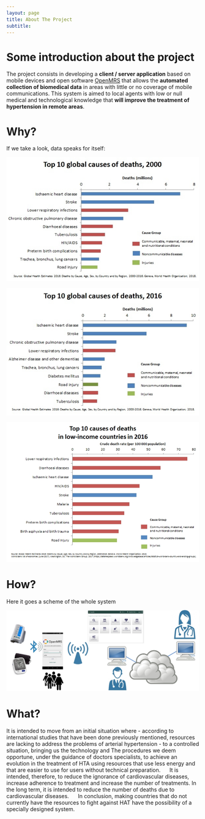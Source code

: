 ```yaml
---
layout: page
title: About The Project
subtitle:
---
```

# Some introduction about the project

The project consists in developing a **client / server application** based on mobile devices and open software [OpenMRS](https://openmrs.org/) that allows the **automated collection of biomedical data** in areas with little or no coverage of mobile communications. This system is aimed to local agents with low or null medical and technological knowledge that **will improve the treatment of hypertension in remote areas**.

# Why?

If we take a look, data speaks for itself:

![Top 10 global causes of deaths, 2000](img/causesDeaths2010.jpg)

![Top 10 global causes of deaths, 2016](img/causesDeaths2016.jpg)

![Top 10 global causes of deaths in low-income countries, 2016](img/causesDeaths2016_low-income.jpg)



# How?

Here it goes a scheme of the whole system

![Whole system scheme](img/whole-system.jpg)


# What?

It is intended to move from an initial situation where - according to international studies that have been done previously mentioned, resources are lacking to address the problems of arterial hypertension - to a controlled situation, bringing us the technology and The procedures we deem opportune, under the guidance of doctors specialists, to achieve an evolution in the treatment of HTA using resources that use less energy and that are easier to use for users without technical preparation.
 
   It is intended, therefore, to reduce the ignorance of cardiovascular diseases, increase adherence to treatment and increase the number of treatments. In the long term, it is intended to reduce the number of deaths due to cardiovascular diseases.
 
   In conclusion, making countries that do not currently have the resources to fight against HAT have the possibility of a specially designed system.
